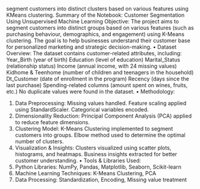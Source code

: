 
segment customers into distinct clusters based on various features using KMeans clustering.
Summary of the Notebook: Customer Segmentation Using Unsupervised Machine Learning Objective: The project aims to segment customers into distinct groups based on various features (such as purchasing behaviour, demographics, and engagement) using K-Means clustering. The goal is to help businesses understand their customer base for personalized marketing and strategic decision-making.
•	Dataset Overview: The dataset contains customer-related attributes, including:
Year_Birth (year of birth)
Education (level of education)
Marital_Status (relationship status)
Income (annual income, with 24 missing values)
Kidhome & Teenhome (number of children and teenagers in the household)
Dt_Customer (date of enrollment in the program)
Recency (days since the last purchase)
Spending-related columns (amount spent on wines, fruits, etc.)
               No duplicate values were found in the dataset.
•	Methodology: 
1.	Data Preprocessing:
Missing values handled.
Feature scaling applied using StandardScaler.
Categorical variables encoded.
2.	Dimensionality Reduction:
	Principal Component Analysis (PCA) applied to reduce feature dimensions.
3.	Clustering Model:
K-Means Clustering implemented to segment customers into groups.
Elbow method used to determine the optimal number of clusters.
4.	Visualization & Insights:
Clusters visualized using scatter plots, histograms, and heatmaps.
Business insights extracted for better customer understanding.
•	Tools & Libraries Used: 
1.	Python Libraries: NumPy, Pandas, Matplotlib, Seaborn, Scikit-learn
2.	Machine Learning Techniques: K-Means Clustering, PCA
3.	Data Processing: Standardization, Encoding, Missing value treatment

